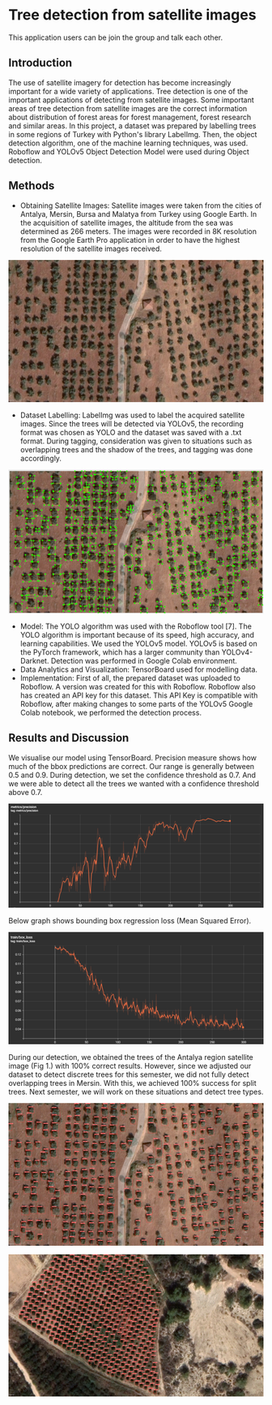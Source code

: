 # Tree detection from satellite images

This application users can be join the group and talk each other.

## Introduction

The use of satellite imagery for detection has become increasingly important for a wide variety of applications. Tree detection is one of the important applications of detecting from satellite images. Some important areas of tree detection from satellite images are the correct information about distribution of forest areas for forest management, forest research and similar areas.
In this project, a dataset was prepared by labelling trees in some regions of Turkey with Python's library LabelImg. Then, the object detection algorithm, one of the machine learning techniques, was used. Roboflow and YOLOv5 Object Detection Model were used during Object detection.

## Methods

 - Obtaining Satellite Images: Satellite images were taken from the cities of Antalya, Mersin, Bursa and Malatya from Turkey using Google Earth. In the acquisition of satellite images, the altitude from the sea was determined as 266 meters. The images were recorded in 8K resolution from the Google Earth Pro application in order to have the highest resolution of the satellite images received.

![This is an image](/images/antalya.png.jpg)

 - Dataset Labelling: LabelImg was used to label the acquired satellite images. Since the trees will be detected via YOLOv5, the recording format was chosen as YOLO and the dataset was saved with a .txt format.
During tagging, consideration was given to situations such as overlapping trees and the shadow of the trees, and tagging was done accordingly.


![This is an image](/images/antalya_labeled.png)


 - Model: The YOLO algorithm was used with the Roboflow tool [7]. The YOLO algorithm is important because of its speed, high accuracy, and learning capabilities. We used the YOLOv5 model. YOLOv5 is based on the PyTorch framework, which has a larger community than YOLOv4-Darknet. Detection was performed in Google Colab environment.
 - Data Analytics and Visualization: TensorBoard used for modelling data.  
 - Implementation: First of all, the prepared dataset was uploaded to Roboflow. A version was created for this with Roboflow. Roboflow also has created an API key for this dataset. This API Key is compatible with Roboflow, after making changes to some parts of the YOLOv5 Google Colab notebook, we performed the detection process.

## Results and Discussion

We visualise our model using TensorBoard. Precision measure shows how much of the bbox predictions are correct. Our range is generally between 0.5 and 0.9. During detection, we set the confidence threshold as 0.7. And we were able to detect all the trees we wanted with a confidence threshold above 0.7.


![This is an image](/images/precision_result_tenserboard.png)


Below graph shows bounding box regression loss (Mean Squared Error).


![This is an image](/images/bounding_box_regression_loss.png)


During our detection, we obtained the trees of the Antalya region satellite image (Fig 1.) with 100% correct results. However, since we adjusted our dataset to detect discrete trees for this semester, we did not fully detect overlapping trees in Mersin. With this, we achieved 100% success for split trees. Next semester, we will work on these situations and detect tree types.


![This is an image](/images/detection_from_antalya.png)



![This is an image](/images/detection_from_mersin.png)


